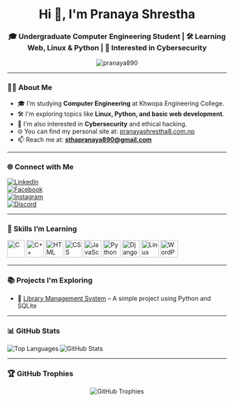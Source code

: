 <h1 align="center">Hi 👋, I'm Pranaya Shrestha</h1>
<h3 align="center">🎓 Undergraduate Computer Engineering Student | 🛠️ Learning Web, Linux & Python | 🔐 Interested in Cybersecurity</h3>

<p align="center">
  <img src="https://komarev.com/ghpvc/?username=pranaya890&label=Profile%20views&color=0e75b6&style=flat" alt="pranaya890" />
</p>

---

### 🙋‍♂️ About Me

- 🎓 I’m studying **Computer Engineering** at Khwopa Engineering College.
- 🛠️ I'm exploring topics like **Linux, Python, and basic web development**.
- 🔐 I'm also interested in **Cybersecurity** and ethical hacking.
- 🌐 You can find my personal site at: [pranayashrestha8.com.np](https://www.pranayashrestha8.com.np/)
- 📫 Reach me at: **sthapranaya890@gmail.com**

---

### 🌐 Connect with Me

[![LinkedIn](https://img.shields.io/badge/LinkedIn-blue?logo=linkedin&style=for-the-badge)](https://www.linkedin.com/in/pranaya-shrestha-8296aa194/)  
[![Facebook](https://img.shields.io/badge/Facebook-1877F2?logo=facebook&style=for-the-badge)](https://www.facebook.com/pranaya.shrestha.568)  
[![Instagram](https://img.shields.io/badge/Instagram-E4405F?logo=instagram&style=for-the-badge)](https://www.instagram.com/sthapranaya/)  
[![Discord](https://img.shields.io/badge/Discord-5865F2?logo=discord&style=for-the-badge)](https://discord.gg/cininata)

---

### 🧠 Skills I’m Learning

<p align="left">
  <img src="https://cdn.jsdelivr.net/gh/devicons/devicon/icons/c/c-original.svg" width="40" alt="C"/>
  <img src="https://cdn.jsdelivr.net/gh/devicons/devicon/icons/cplusplus/cplusplus-original.svg" width="40" alt="C++"/>
  <img src="https://cdn.jsdelivr.net/gh/devicons/devicon/icons/html5/html5-original.svg" width="40" alt="HTML"/>
  <img src="https://cdn.jsdelivr.net/gh/devicons/devicon/icons/css3/css3-original.svg" width="40" alt="CSS"/>
  <img src="https://cdn.jsdelivr.net/gh/devicons/devicon/icons/javascript/javascript-original.svg" width="40" alt="JavaScript"/>
  <img src="https://cdn.jsdelivr.net/gh/devicons/devicon/icons/python/python-original.svg" width="40" alt="Python"/>
  <img src="https://cdn.jsdelivr.net/gh/devicons/devicon/icons/django/django-plain.svg" width="40" alt="Django"/>
  <img src="https://cdn.jsdelivr.net/gh/devicons/devicon/icons/linux/linux-original.svg" width="40" alt="Linux"/>
  <img src="https://cdn.jsdelivr.net/gh/devicons/devicon/icons/wordpress/wordpress-plain.svg" width="40" alt="WordPress"/>
</p>

---

### 📚 Projects I'm Exploring

- 📘 [Library Management System](https://github.com/pranaya890/library_management) – A simple project using Python and SQLite

---

### 📊 GitHub Stats

<p>
  <img align="left" src="https://github-readme-stats.vercel.app/api/top-langs?username=pranaya890&show_icons=true&locale=en&layout=compact" alt="Top Languages" />
</p>

<p>
  <img align="center" src="https://github-readme-stats.vercel.app/api?username=pranaya890&show_icons=true&locale=en" alt="GitHub Stats" />
</p>

---

### 🏆 GitHub Trophies

<p align="center">
  <img src="https://github-profile-trophy.vercel.app/?username=pranaya890&theme=onestar&no-frame=true&row=1" alt="GitHub Trophies"/>
</p>
